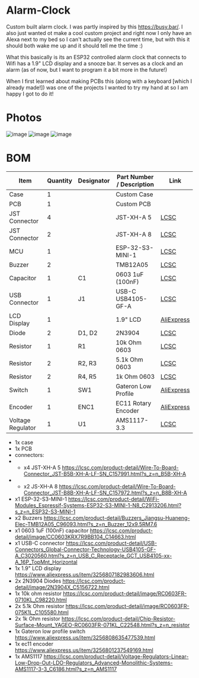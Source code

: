 # Alarm-Clock

Custom built alarm clock. I was partly inspired by this https://busy.bar/. I also just wanted ot make a cool custom project and right now I only have an Alexa next to my bed so I can't actually see the current time, but with this it should both wake me up and it should tell me the time :) 

What this basically is its an ESP32 controlled alarm clock that connects to Wifi has a 1.9" LCD display and a snooze bar. It serves as a clock and an alarm (as of now, but I want to program it a bit more in the future!)

When I first learned about making PCBs this (along with a keyboard [which I already made!]) was one of the projects I wanted to try my hand at so I am happy I got to do it!

# Photos

![image](https://github.com/user-attachments/assets/4e5bb61c-47e1-4444-8f99-453aa80d3cd4)
![image](https://github.com/user-attachments/assets/80e9fbce-8971-47c7-9332-39027cc3fba1)
![image](https://github.com/user-attachments/assets/a8e63787-a606-4243-9073-25941b7e3b01)

# BOM

| Item                 | Quantity | Designator | Part Number / Description | Link                                                                                                                              |
|----------------------|----------|------------|---------------------------|-----------------------------------------------------------------------------------------------------------------------------------|
| Case                 | 1        |            | Custom Case               |                                                                                                                                   |
| PCB                  | 1        |            | Custom PCB                |                                                                                                                                   |
| JST Connector        | 4        |            | JST-XH-A 5                | [LCSC](https://lcsc.com/product-detail/Wire-To-Board-Connector_JST-B5B-XH-A-LF-SN_C157991.html)                                     |
| JST Connector        | 2        |            | JST-XH-A 8                | [LCSC](https://www.google.com/search?q=https://lcsc.com/product-detail/Wire-To-Board-Connector_JST-B8B-XH-A-LF-SN_C157972.html) |
| MCU                  | 1        |            | ESP-32-S3-MINI-1          | [LCSC](https://lcsc.com/product-detail/WiFi-Modules_Espressif-Systems-ESP32-S3-MINI-1-N8_C2913206.html)                             |
| Buzzer               | 2        |            | TMB12A05                  | [LCSC](https://lcsc.com/product-detail/Buzzers_Jiangsu-Huaneng-Elec-TMB12A05_C96093.html)                                           |
| Capacitor            | 1        | C1         | 0603 1uF (100nF)          | [LCSC](https://lcsc.com/product-detail/image/CC0603KRX7R9BB104_C14663.html)                                                        |
| USB Connector        | 1        | J1         | USB-C USB4105-GF-A        | [LCSC](https://www.google.com/search?q=https://lcsc.com/product-detail/USB-Connectors_Global-Connector-Technology-USB4105-GF-A_C3020560.html) |
| LCD Display          | 1        |            | 1.9" LCD                  | [AliExpress](https://www.aliexpress.us/item/3256807182983606.html)                                                                 |
| Diode                | 2        | D1, D2     | 2N3904                    | [LCSC](https://lcsc.com/product-detail/image/2N3904X_C5156722.html)                                                                |
| Resistor             | 1        | R1         | 10k Ohm 0603              | [LCSC](https://lcsc.com/product-detail/image/RC0603FR-0710KL_C98220.html)                                                          |
| Resistor             | 2        | R2, R3     | 5.1k Ohm 0603             | [LCSC](https://lcsc.com/product-detail/image/RC0603FR-075K1L_C105580.html)                                                         |
| Resistor             | 2        | R4, R5     | 1k Ohm 0603               | [LCSC](https://lcsc.com/product-detail/Chip-Resistor-Surface-Mount_YAGEO-RC0603FR-071KL_C22548.html)                                |
| Switch               | 1        | SW1        | Gateron Low Profile       | [AliExpress](https://www.aliexpress.us/item/3256808635477539.html)                                                                 |
| Encoder              | 1        | ENC1       | EC11 Rotary Encoder       | [AliExpress](https://www.aliexpress.us/item/3256801237549169.html)                                                                 |
| Voltage Regulator    | 1        | U1         | AMS1117-3.3               | [LCSC](https://lcsc.com/product-detail/Voltage-Regulators-Linear-Low-Drop-Out-LDO-Regulators_Advanced-Monolithic-Systems-AMS1117-3-3_C6186.html) |

- 1x case
- 1x PCB
- connectors:
- - x4 JST-XH-A 5 https://lcsc.com/product-detail/Wire-To-Board-Connector_JST-B5B-XH-A-LF-SN_C157991.html?s_z=n_B5B-XH-A
- - x2 JS-XH-A 8 https://lcsc.com/product-detail/Wire-To-Board-Connector_JST-B8B-XH-A-LF-SN_C157972.html?s_z=n_B8B-XH-A
- x1 ESP-32-S3-MINI-1 https://lcsc.com/product-detail/WiFi-Modules_Espressif-Systems-ESP32-S3-MINI-1-N8_C2913206.html?s_z=n_ESP32-S3-MINI-1
- x2 Buzzers https://lcsc.com/product-detail/Buzzers_Jiangsu-Huaneng-Elec-TMB12A05_C96093.html?s_z=n_Buzzer_12x9.5RM7.6
- x1 0603 1uF (100nF) capacitor https://lcsc.com/product-detail/image/CC0603KRX7R9BB104_C14663.html
- x1 USB-C connector https://lcsc.com/product-detail/USB-Connectors_Global-Connector-Technology-USB4105-GF-A_C3020560.html?s_z=n_USB_C_Receptacle_GCT_USB4105-xx-A_16P_TopMnt_Horizontal
- 1x 1.9" LCD display https://www.aliexpress.us/item/3256807182983606.html
- 2x 2N3904 Diodes https://lcsc.com/product-detail/image/2N3904X_C5156722.html
- 1x 10k ohm resistor https://lcsc.com/product-detail/image/RC0603FR-0710KL_C98220.html
- 2x 5.1k Ohm resistor https://lcsc.com/product-detail/image/RC0603FR-075K1L_C105580.html
- 2x 1k Ohm resistor https://lcsc.com/product-detail/Chip-Resistor-Surface-Mount_YAGEO-RC0603FR-071KL_C22548.html?s_z=n_resistor
- 1x Gateron low profile switch https://www.aliexpress.us/item/3256808635477539.html
- 1x ec11 encoder https://www.aliexpress.us/item/3256801237549169.html
- 1x AMS1117 https://lcsc.com/product-detail/Voltage-Regulators-Linear-Low-Drop-Out-LDO-Regulators_Advanced-Monolithic-Systems-AMS1117-3-3_C6186.html?s_z=n_AMS1117

